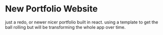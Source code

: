 # New Portfolio Website

just a redo, or newer nicer portfolio built in react. using a template to get the ball rolling but will be transforming the whole app over time.
